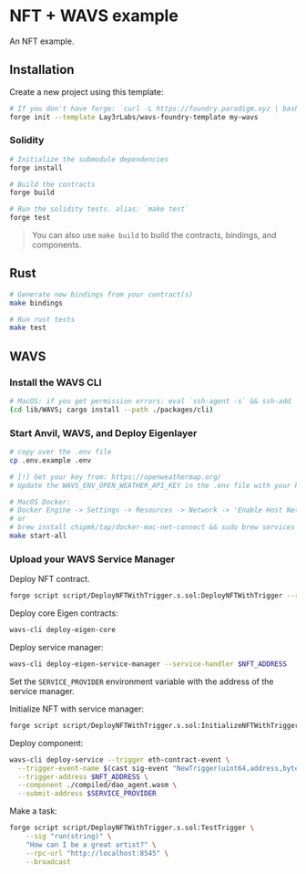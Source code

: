 # NFT + WAVS example
An NFT example.

## Installation

Create a new project using this template:

```bash
# If you don't have forge: `curl -L https://foundry.paradigm.xyz | bash`
forge init --template Lay3rLabs/wavs-foundry-template my-wavs
```

### Solidity

```bash
# Initialize the submodule dependencies
forge install

# Build the contracts
forge build

# Run the solidity tests. alias: `make test`
forge test
```

> You can also use `make build` to build the contracts, bindings, and components.

## Rust

```bash
# Generate new bindings from your contract(s)
make bindings

# Run rust tests
make test
```

## WAVS

### Install the WAVS CLI

```bash
# MacOS: if you get permission errors: eval `ssh-agent -s` && ssh-add
(cd lib/WAVS; cargo install --path ./packages/cli)
```

### Start Anvil, WAVS, and Deploy Eigenlayer

```bash
# copy over the .env file
cp .env.example .env

# [!] Get your key from: https://openweathermap.org/
# Update the WAVS_ENV_OPEN_WEATHER_API_KEY in the .env file with your key`

# MacOS Docker:
# Docker Engine -> Settings -> Resources -> Network -> 'Enable Host Networking'
# or
# brew install chipmk/tap/docker-mac-net-connect && sudo brew services start chipmk/tap/docker-mac-net-connect
make start-all
```

### Upload your WAVS Service Manager

Deploy NFT contract.

``` bash
forge script script/DeployNFTWithTrigger.s.sol:DeployNFTWithTrigger --rpc-url http://localhost:8545 --broadcast
```

Deploy core Eigen contracts:

``` bash
wavs-cli deploy-eigen-core
```

Deploy service manager:

``` bash
wavs-cli deploy-eigen-service-manager --service-handler $NFT_ADDRESS
```

Set the `SERVICE_PROVIDER` environment variable with the address of the service manager.

Initialize NFT with service manager:
``` bash
forge script script/DeployNFTWithTrigger.s.sol:InitializeNFTWithTrigger --rpc-url http://localhost:8545 --broadcast
```

Deploy component:
``` bash
wavs-cli deploy-service --trigger eth-contract-event \
  --trigger-event-name $(cast sig-event "NewTrigger(uint64,address,bytes)") \
  --trigger-address $NFT_ADDRESS \
  --component ./compiled/dao_agent.wasm \
  --submit-address $SERVICE_PROVIDER
```

Make a task:

``` bash
forge script script/DeployNFTWithTrigger.s.sol:TestTrigger \
    --sig "run(string)" \
    "How can I be a great artist?" \
    --rpc-url "http://localhost:8545" \
    --broadcast
```
